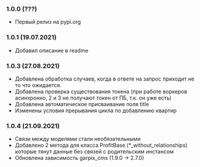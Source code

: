 ### 1.0.0 (???)

- Первый релиз на pypi.org
### 1.0.1 (19.07.2021)

- Добавил описание в readme

### 1.0.3 (27.08.2021)

- Добавлена обработка случаев, когда в ответе на запрос приходит не то что ожидается.
- Добавлена проверка существования токена (при работе воркеров асинхронно, 2 и 3 не получают токен от ПБ, т.к. он уже есть)
- Добавлена автоматическое присваивание поля title
- Изменены условия прерывания цикла по добавлению квартир

### 1.0.4 (21.09.2021)

- Связи между моделями стали необязательными
- Добавлено 2 метода для класса ProfitBase (*_without_relationships) которые тянут данные без связей с родительским инстансом
- Обновлена зависимость garpix_cms (1.9.0 -> 2.7.0)
